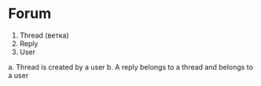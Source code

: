 # Forum

1. Thread (ветка)
2. Reply
3. User

a. Thread is created by a user
b. A reply belongs to a thread and belongs to a user